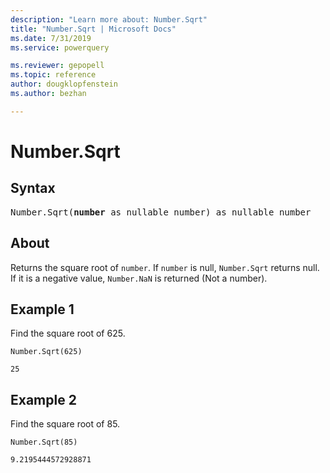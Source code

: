 ```yaml
---
description: "Learn more about: Number.Sqrt"
title: "Number.Sqrt | Microsoft Docs"
ms.date: 7/31/2019
ms.service: powerquery

ms.reviewer: gepopell
ms.topic: reference
author: dougklopfenstein
ms.author: bezhan

---
```

# Number.Sqrt

## Syntax

<pre>
Number.Sqrt(<b>number</b> as nullable number) as nullable number
</pre>
  
## About  
Returns the square root of `number`. If `number` is null, `Number.Sqrt` returns null. If it is a negative value, `Number.NaN` is returned (Not a number).

## Example 1
Find the square root of 625.

```powerquery-m
Number.Sqrt(625)
```

`25`

## Example 2
Find the square root of 85.

```powerquery-m
Number.Sqrt(85)
```

`9.2195444572928871`
